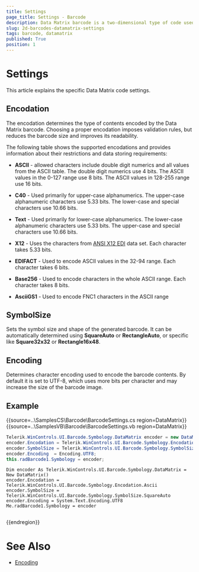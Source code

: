 ```yaml
---
title: Settings
page_title: Settings - Barcode
description: Data Matrix barcode is a two-dimensional type of code used widely in industry for marking small parts and items due to its high data density and reliability.   
slug: 2d-barcodes-datamatrix-settings 
tags: barcode, datamatrix
published: True
position: 1 
---
```


# Settings

This article explains the specific Data Matrix code settings.

## Encodation

The encodation determines the type of contents encoded by the Data Matrix barcode. Choosing a proper encodation imposes validation rules, but reduces the barcode size and improves its readability.

The following table shows the supported encodations and provides information about their restrictions and data storing requirements:

* **ASCII** - allowed characters include double digit numerics and all values from the ASCII table. The double digit numerics use 4 bits. The ASCII values in the 0-127 range use 8 bits. The ASCII values in 128-255 range use 16 bits.

* **C40** - Used primarily for upper-case alphanumerics. The upper-case alphanumeric characters use 5.33 bits. The lower-case and special characters use 10.66 bits.

* **Text** - Used primarily for lower-case alphanumerics. The lower-case alphanumeric characters use 5.33 bits. The upper-case and special characters use 10.66 bits.

* **X12** - Uses the characters from [ANSI X12 EDI](https://edi3.dicentral.com/ansi-x12) data set. Each character takes 5.33 bits.

* **EDIFACT** - Used to encode ASCII values in the 32-94 range. Each character takes 6 bits.

* **Base256** - Used to encode characters in the whole ASCII range. Each character takes 8 bits.

* **AsciiGS1** - Used to encode FNC1 characters in the ASCII range

## SymbolSize

Sets the symbol size and shape of the generated barcode. It can be automatically determined using **SquareAuto** or **RectangleAuto**, or specific like **Square32x32** or **Rectangle16x48**.

## Encoding

Determines character encoding used to encode the barcode contents. By default it is set to UTF-8, which uses more bits per character and may increase the size of the barcode image.

## Example

{{source=..\SamplesCS\Barcode\BarcodeSettings.cs region=DataMatrix}} 
{{source=..\SamplesVB\Barcode\BarcodeSettings.vb region=DataMatrix}}

````C#
Telerik.WinControls.UI.Barcode.Symbology.DataMatrix encoder = new DataMatrix();
encoder.Encodation = Telerik.WinControls.UI.Barcode.Symbology.Encodation.Ascii;
encoder.SymbolSize = Telerik.WinControls.UI.Barcode.Symbology.SymbolSize.SquareAuto;
encoder.Encoding  = Encoding.UTF8;
this.radBarcode1.Symbology = encoder;           


````
````VB.NET
Dim encoder As Telerik.WinControls.UI.Barcode.Symbology.DataMatrix = New DataMatrix()
encoder.Encodation = Telerik.WinControls.UI.Barcode.Symbology.Encodation.Ascii
encoder.SymbolSize = Telerik.WinControls.UI.Barcode.Symbology.SymbolSize.SquareAuto
encoder.Encoding = System.Text.Encoding.UTF8
Me.radBarcode1.Symbology = encoder


```` 
{{endregion}}

# See Also

* [Encoding](https://docs.microsoft.com/en-us/dotnet/api/system.text.encoding?view=netcore-3.1)
